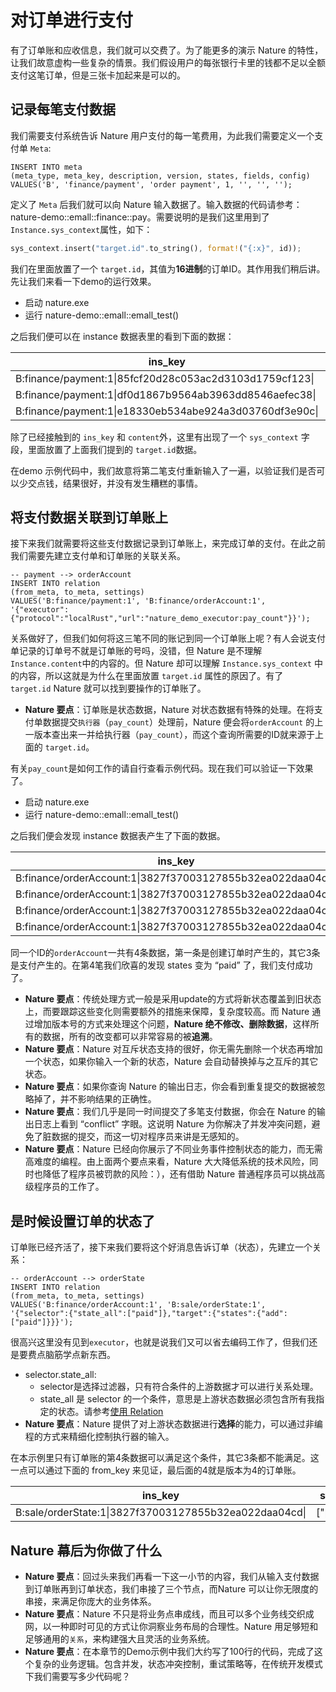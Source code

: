 # 对订单进行支付

有了订单账和应收信息，我们就可以交费了。为了能更多的演示 Nature 的特性，让我们故意虚构一些复杂的情景。我们假设用户的每张银行卡里的钱都不足以全额支付这笔订单，但是三张卡加起来是可以的。

## 记录每笔支付数据

我们需要支付系统告诉 Nature 用户支付的每一笔费用，为此我们需要定义一个支付单 `Meta`:

```mysql
INSERT INTO meta
(meta_type, meta_key, description, version, states, fields, config)
VALUES('B', 'finance/payment', 'order payment', 1, '', '', '');
```

定义了 `Meta` 后我们就可以向 Nature 输入数据了。输入数据的代码请参考：nature-demo::emall::finance::pay。需要说明的是我们这里用到了`Instance.sys_context`属性，如下：

```rust
sys_context.insert("target.id".to_string(), format!("{:x}", id));
```

我们在里面放置了一个 `target.id`，其值为**16进制**的订单ID。其作用我们稍后讲。先让我们来看一下demo的运行效果。

- 启动 nature.exe
- 运行 nature-demo::emall::emall_test()

之后我们便可以在 instance 数据表里的看到下面的数据：

| ins_key                                                 | content                                                      | sys_context                                     |
| ------------------------------------------------------- | ------------------------------------------------------------ | ----------------------------------------------- |
| B:finance/payment:1\|85fcf20d28c053ac2d3103d1759cf123\| | {"order":4665262802592301254545277299928466637,"from_account":"b","paid":200,"pay_time":1589670980281} | {"target.id":"3827f37003127855b32ea022daa04cd"} |
| B:finance/payment:1\|df0d1867b9564ab3963dd8546aefec38\| | {"order":4665262802592301254545277299928466637,"from_account":"c","paid":700,"pay_time":1589670980286} | {"target.id":"3827f37003127855b32ea022daa04cd"} |
| B:finance/payment:1\|e18330eb534abe924a3d03760df3e90c\| | {"order":4665262802592301254545277299928466637,"from_account":"a","paid":100,"pay_time":1589670980275} | {"target.id":"3827f37003127855b32ea022daa04cd"} |

除了已经接触到的 `ins_key` 和 `content`外，这里有出现了一个 `sys_context` 字段，里面放置了上面我们提到的 `target.id`数据。

在demo 示例代码中，我们故意将第二笔支付重新输入了一遍，以验证我们是否可以少交点钱，结果很好，并没有发生糟糕的事情。

## 将支付数据关联到订单账上

接下来我们就需要将这些支付数据记录到订单账上，来完成订单的支付。在此之前我们需要先建立支付单和订单账的关联关系。

```mysql
-- payment --> orderAccount
INSERT INTO relation
(from_meta, to_meta, settings)
VALUES('B:finance/payment:1', 'B:finance/orderAccount:1', '{"executor":{"protocol":"localRust","url":"nature_demo_executor:pay_count"}}');
```

关系做好了，但我们如何将这三笔不同的账记到同一个订单账上呢？有人会说支付单记录的订单号不就是订单账的号吗，没错，但 Nature 是不理解 `Instance.content`中的内容的。但 Nature 却可以理解 `Instance.sys_context` 中的内容，所以这就是为什么在里面放置 `target.id` 属性的原因了。有了 `target.id` Nature 就可以找到要操作的订单账了。

- **Nature 要点**：订单账是状态数据，Nature 对状态数据有特殊的处理。在将支付单数据提交`执行器`（`pay_count`）处理前，Nature 便会将`orderAccount` 的上一版本查出来一并给执行器（`pay_count`），而这个查询所需要的ID就来源于上面的 `target.id`。

有关`pay_count`是如何工作的请自行查看示例代码。现在我们可以验证一下效果了。

- 启动 nature.exe
- 运行 nature-demo::emall::emall_test()

之后我们便会发现 instance 数据表产生了下面的数据。

| ins_key                                                     | content                                                      | states      | state_version | from_key                                                   |
| ----------------------------------------------------------- | ------------------------------------------------------------ | ----------- | ------------- | ---------------------------------------------------------- |
| B:finance/orderAccount:1\|3827f37003127855b32ea022daa04cd\| | {"receivable":1000,"total_paid":0,"last_paid":0,"reason":"NewOrder","diff":-1000} | ["unpaid"]  | 1             |B:sale/order:1\|3827f37003127855b32ea022daa04cd\|\|0 |
| B:finance/orderAccount:1\|3827f37003127855b32ea022daa04cd\| | {"receivable":1000,"total_paid":100,"last_paid":100,"reason":"Pay","diff":-900} | ["partial"] | 2             | B:finance/payment:1\|e18330eb534abe924a3d03760df3e90c\|\|0 |
| B:finance/orderAccount:1\|3827f37003127855b32ea022daa04cd\| | {"receivable":1000,"total_paid":300,"last_paid":200,"reason":"Pay","diff":-700} | ["partial"] | 3             | B:finance/payment:1\|85fcf20d28c053ac2d3103d1759cf123\|\|0 |
| B:finance/orderAccount:1\|3827f37003127855b32ea022daa04cd\| | {"receivable":1000,"total_paid":1000,"last_paid":700,"reason":"Pay","diff":0} | ["paid"]    | 4             | B:finance/payment:1\|df0d1867b9564ab3963dd8546aefec38\|\|0 |

同一个ID的`orderAccount`一共有4条数据，第一条是创建订单时产生的，其它3条是支付产生的。在第4笔我们欣喜的发现 states 变为 “paid” 了，我们支付成功了。

- **Nature 要点**：传统处理方式一般是采用update的方式将新状态覆盖到旧状态上，而要跟踪这些变化则需要额外的措施来保障，复杂度较高。而 Nature 通过增加版本号的方式来处理这个问题，**Nature 绝不修改、删除数据**，这样所有的数据，所有的改变都可以非常容易的被**追溯**。
- **Nature 要点**：Nature 对互斥状态支持的很好，你无需先删除一个状态再增加一个状态，如果你输入一个新的状态，Nature 会自动替换掉与之互斥的其它状态。
- **Nature 要点**：如果你查询 Nature 的输出日志，你会看到重复提交的数据被忽略掉了，并不影响结果的正确性。
- **Nature 要点**：我们几乎是同一时间提交了多笔支付数据，你会在 Nature 的输出日志上看到 “conflict” 字眼。这说明 Nature 为你解决了并发冲突问题，避免了脏数据的提交，而这一切对程序员来讲是无感知的。
- **Nature 要点**：Nature 已经向你展示了不同业务事件控制状态的能力，而无需高难度的编程。由上面两个要点来看，Nature 大大降低系统的技术风险，同时也降低了程序员被罚款的风险：），还有借助 Nature 普通程序员可以挑战高级程序员的工作了。

## 是时候设置订单的状态了

订单账已经齐活了，接下来我们要将这个好消息告诉订单（状态），先建立一个关系：

```mysql
-- orderAccount --> orderState
INSERT INTO relation
(from_meta, to_meta, settings)
VALUES('B:finance/orderAccount:1', 'B:sale/orderState:1', '{"selector":{"state_all":["paid"]},"target":{"states":{"add":["paid"]}}}');
```

很高兴这里没有见到`executor`，也就是说我们又可以省去编码工作了，但我们还是要费点脑筋学点新东西。

- selector.state_all: 
  - selector是选择过滤器，只有符合条件的上游数据才可以进行关系处理。
  - state_all 是 selector 的一个条件，意思是上游状态数据必须包含所有我指定的状态。请参考[使用 Relation](https://github.com/llxxbb/Nature/blob/master/doc/ZH/help/relation.md)
- **Nature 要点**：Nature 提供了对上游状态数据进行**选择**的能力，可以通过非编程的方式来精细化控制执行器的输入。

在本示例里只有订单账的第4条数据可以满足这个条件，其它3条都不能满足。这一点可以通过下面的 from_key 来见证，最后面的4就是版本为4的订单账。

| ins_key                                                | states   | state_version | from_key                                             |
| ------------------------------------------------------ | -------- | ------------- | ---------------------------------------------------- |
| B:sale/orderState:1\|3827f37003127855b32ea022daa04cd\| | ["paid"] | 2             |B:finance/orderAccount:1\|3827f37003127855b32ea022daa04cd\|\|4|


## Nature 幕后为你做了什么

- **Nature 要点**：回过头来我们再看一下这一小节的内容，我们从输入支付数据到订单账再到订单状态，我们串接了三个节点，而Nature 可以让你无限度的串接，来满足你庞大的业务体系。
- **Nature 要点**：Nature 不只是将业务点串成线，而且可以多个业务线交织成网，以一种即时可见的方式让你洞察业务布局的合理性。Nature 用足够短和足够通用的`关系`，来构建强大且灵活的业务系统。
- **Nature 要点**：在本章节的Demo示例中我们大约写了100行的代码，完成了这个复杂的业务逻辑。包含并发，状态冲突控制，重试策略等，在传统开发模式下我们需要写多少代码呢？



